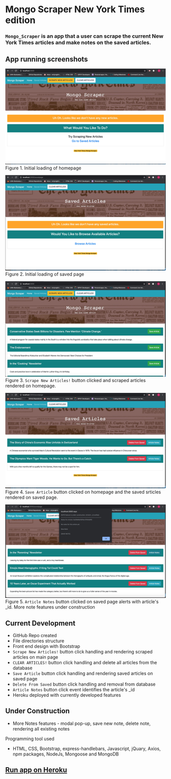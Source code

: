 # Mongo Scraper New York Times edition

### `Mongo_Scraper` is an app that a user can scrape the current New York Times articles and make notes on the saved articles. 

## App running screenshots
![figure1](./public/assets/images/initial_home.jpg)
Figure 1. Initial loading of homepage

![figure2](./public/assets/images/initial_saved.jpg)
Figure 2. Initial loading of saved page

![figure3](./public/assets/images/scraped.jpg)
Figure 3. `Scrape New Articles!` button clicked and scraped articles rendered on homepage.

![figure4](./public/assets/images/saved.jpg)
Figure 4. `Save Article` button clicked on homepage and the saved srticles rendered on saved page.

![figure5](./public/assets/images/note_alert.jpg)
Figure 5. `Article Notes` button clicked on saved page alerts with article's _id. More note features under construction


## Current Development
- GitHub Repo created
- File directories structure
- Front end design with Bootstrap
- `Scrape New Articles!` button click handling and rendering scraped articles on main page
- `CLEAR ARTICLES!` button click handling and delete all articles from the database
- `Save Article` button click handling and rendering saved articles on saved page
- `Delete From Saved` button click handling and removal from database
- `Article Notes` button click event identifies the article's _id
- Heroku deployed with currently developed features

## Under Construction
- More Notes features - modal pop-up, save new note, delete note, rendering all existing notes

Programming tool used
- HTML, CSS, Bootstrap, express-handlebars, Javascript, jQuary, Axios, npm packages, NodeJs, Mongoose and MongoDB

## [Run app on Heroku](https://pure-sierra-54185.herokuapp.com/)